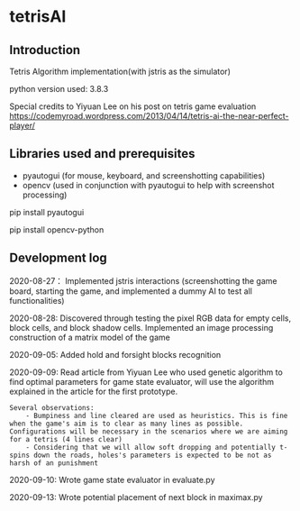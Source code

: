 # tetrisAI

## Introduction

Tetris Algorithm implementation(with jstris as the simulator)

python version used: 3.8.3

Special credits to Yiyuan Lee on his post on tetris game evaluation https://codemyroad.wordpress.com/2013/04/14/tetris-ai-the-near-perfect-player/

## Libraries used and prerequisites

- pyautogui (for mouse, keyboard, and screenshotting capabilities)
- opencv (used in conjunction with pyautogui to help with screenshot processing)

pip install pyautogui

pip install opencv-python


## Development log

2020-08-27： Implemented jstris interactions (screenshotting the game board, starting the game, and implemented a dummy AI to test all functionalities)

2020-08-28: Discovered through testing the pixel RGB data for empty cells, block cells, and block shadow cells. Implemented an image processing construction of a matrix model of the game

2020-09-05: Added hold and forsight blocks recognition 

2020-09-09: Read article from Yiyuan Lee who used genetic algorithm to find optimal parameters for game state evaluator, will use the algorithm explained in the article for the first prototype.

	Several observations:
		- Bumpiness and line cleared are used as heuristics. This is fine when the game's aim is to clear as many lines as possible. Configurations will be necessary in the scenarios where we are aiming for a tetris (4 lines clear)
		- Considering that we will allow soft dropping and potentially t-spins down the roads, holes's parameters is expected to be not as harsh of an punishment



2020-09-10: Wrote game state evaluator in evaluate.py

2020-09-13: Wrote potential placement of next block in maximax.py
